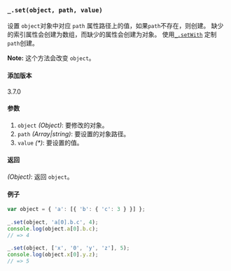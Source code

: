 ### `_.set(object, path, value)`[​](#_setobject-path-value "_setobject-path-value的直接链接")

设置 `object`对象中对应 `path` 属性路径上的值，如果`path`不存在，则创建。 缺少的索引属性会创建为数组，而缺少的属性会创建为对象。 使用[`_.setWith`](#setWith) 定制`path`创建。  
  
**Note:** 这个方法会改变 `object`。

#### 添加版本

3.7.0

#### 参数

1.  `object` _(Object)_: 要修改的对象。
2.  `path` _(Array|string)_: 要设置的对象路径。
3.  `value` _(\*)_: 要设置的值。

#### 返回

_(Object)_: 返回 `object`。

#### 例子

```js
var object = { 'a': [{ 'b': { 'c': 3 } }] };
 
_.set(object, 'a[0].b.c', 4);
console.log(object.a[0].b.c);
// => 4
 
_.set(object, ['x', '0', 'y', 'z'], 5);
console.log(object.x[0].y.z);
// => 5

```